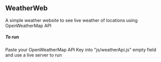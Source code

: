 ## WeatherWeb

A simple weather website to see live weather of locations using OpenWeatherMap API

##### To run

Paste your OpenWeatherMap API Key into "js/weatherApi.js" empty field and use a live server to run
